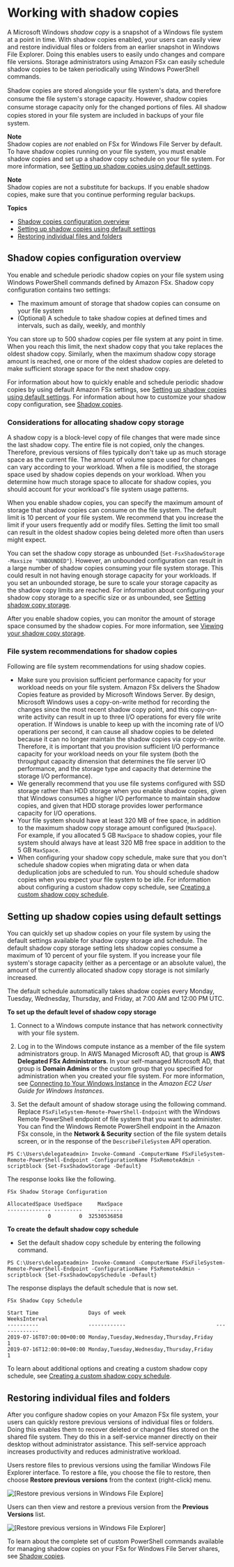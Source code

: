 # Working with shadow copies<a name="shadow-copies-fsxW"></a>

A Microsoft Windows *shadow copy* is a snapshot of a Windows file system at a point in time\. With shadow copies enabled, your users can easily view and restore individual files or folders from an earlier snapshot in Windows File Explorer\. Doing this enables users to easily undo changes and compare file versions\. Storage administrators using Amazon FSx can easily schedule shadow copies to be taken periodically using Windows PowerShell commands\.

Shadow copies are stored alongside your ﬁle system's data, and therefore consume the ﬁle system's storage capacity\. However, shadow copies consume storage capacity only for the changed portions of ﬁles\. All shadow copies stored in your ﬁle system are included in backups of your ﬁle system\.

**Note**  
Shadow copies are *not* enabled on FSx for Windows File Server by default\. To have shadow copies running on your file system, you must enable shadow copies and set up a shadow copy schedule on your file system\. For more information, see [Setting up shadow copies using default settings](#setting-up-fsx-shadow-copies)\.

**Note**  
Shadow copies are not a substitute for backups\. If you enable shadow copies, make sure that you continue performing regular backups\.

**Topics**
+ [Shadow copies configuration overview](#shadow-cpy-config-ovrvw)
+ [Setting up shadow copies using default settings](#setting-up-fsx-shadow-copies)
+ [Restoring individual files and folders](#end-user-experience)

## Shadow copies configuration overview<a name="shadow-cpy-config-ovrvw"></a>

You enable and schedule periodic shadow copies on your file system using Windows PowerShell commands defined by Amazon FSx\. Shadow copy configuration contains two settings:
+ The maximum amount of storage that shadow copies can consume on your file system
+ \(Optional\) A schedule to take shadow copies at defined times and intervals, such as daily, weekly, and monthly

You can store up to 500 shadow copies per file system at any point in time\. When you reach this limit, the next shadow copy that you take replaces the oldest shadow copy\. Similarly, when the maximum shadow copy storage amount is reached, one or more of the oldest shadow copies are deleted to make sufficient storage space for the next shadow copy\.

For information about how to quickly enable and schedule periodic shadow copies by using default Amazon FSx settings, see [Setting up shadow copies using default settings](#setting-up-fsx-shadow-copies)\. For information about how to customize your shadow copy configuration, see [Shadow copies](manage-shadow-cpy.md)\.

### Considerations for allocating shadow copy storage<a name="shadow-cpy-storage-config"></a>

A shadow copy is a block\-level copy of file changes that were made since the last shadow copy\. The entire file is not copied, only the changes\. Therefore, previous versions of files typically don't take up as much storage space as the current file\. The amount of volume space used for changes can vary according to your workload\. When a file is modified, the storage space used by shadow copies depends on your workload\. When you determine how much storage space to allocate for shadow copies, you should account for your workload's file system usage patterns\.

When you enable shadow copies, you can specify the maximum amount of storage that shadow copies can consume on the file system\. The default limit is 10 percent of your file system\. We recommend that you increase the limit if your users frequently add or modify files\. Setting the limit too small can result in the oldest shadow copies being deleted more often than users might expect\.

You can set the shadow copy storage as unbounded \(`Set-FsxShadowStorage -Maxsize "UNBOUNDED"`\)\. However, an unbounded configuration can result in a large number of shadow copies consuming your file system storage\. This could result in not having enough storage capacity for your workloads\. If you set an unbounded storage, be sure to scale your storage capacity as the shadow copy limits are reached\. For information about configuring your shadow copy storage to a specific size or as unbounded, see [Setting shadow copy storage](manage-shadow-cpy.md#shadow-copy-storage)\.

After you enable shadow copies, you can monitor the amount of storage space consumed by the shadow copies\. For more information, see [Viewing your shadow copy storage](manage-shadow-cpy.md#get-fsxshadowstorage)\.

### File system recommendations for shadow copies<a name="shadow-cpy-config-recommend"></a>

Following are file system recommendations for using shadow copies\.
+ Make sure you provision sufficient performance capacity for your workload needs on your file system\. Amazon FSx delivers the Shadow Copies feature as provided by Microsoft Windows Server\. By design, Microsoft Windows uses a copy\-on\-write method for recording the changes since the most recent shadow copy point, and this copy\-on\-write activity can result in up to three I/O operations for every file write operation\. If Windows is unable to keep up with the incoming rate of I/O operations per second, it can cause all shadow copies to be deleted because it can no longer maintain the shadow copies via copy\-on\-write\. Therefore, it is important that you provision sufficient I/O performance capacity for your workload needs on your file system \(both the throughput capacity dimension that determines the file server I/O performance, and the storage type and capacity that determine the storage I/O performance\)\.
+ We generally recommend that you use file systems configured with SSD storage rather than HDD storage when you enable shadow copies, given that Windows consumes a higher I/O performance to maintain shadow copies, and given that HDD storage provides lower performance capacity for I/O operations\.
+ Your file system should have at least 320 MB of free space, in addition to the maximum shadow copy storage amount configured \(`MaxSpace`\)\. For example, if you allocated 5 GB `MaxSpace` to shadow copies, your file system should always have at least 320 MB free space in addition to the 5 GB `MaxSpace`\.
+ When configuring your shadow copy schedule, make sure that you don't schedule shadow copies when migrating data or when data deduplication jobs are scheduled to run\. You should schedule shadow copies when you expect your file system to be idle\. For information about configuring a custom shadow copy schedule, see [Creating a custom shadow copy schedule](manage-shadow-cpy.md#shadow-schedules)\.

## Setting up shadow copies using default settings<a name="setting-up-fsx-shadow-copies"></a>

You can quickly set up shadow copies on your file system by using the default settings available for shadow copy storage and schedule\. The default shadow copy storage setting lets shadow copies consume a maximum of 10 percent of your file system\. If you increase your file system's storage capacity \(either as a percentage or an absolute value\), the amount of the currently allocated shadow copy storage is not similarly increased\.

The default schedule automatically takes shadow copies every Monday, Tuesday, Wednesday, Thursday, and Friday, at 7:00 AM and 12:00 PM UTC\.

**To set up the default level of shadow copy storage**

1. Connect to a Windows compute instance that has network connectivity with your file system\. 

1. Log in to the Windows compute instance as a member of the file system administrators group\. In AWS Managed Microsoft AD, that group is **AWS Delegated FSx Administrators**\. In your self\-managed Microsoft AD, that group is **Domain Admins** or the custom group that you specified for administration when you created your file system\. For more information, see [Connecting to Your Windows Instance](https://docs.aws.amazon.com/AWSEC2/latest/WindowsGuide/connecting_to_windows_instance.html) in the *Amazon EC2 User Guide for Windows Instances*\. 

1.  Set the default amount of shadow storage using the following command\. Replace `FSxFileSystem-Remote-PowerShell-Endpoint` with the Windows Remote PowerShell endpoint of file system that you want to administer\. You can find the Windows Remote PowerShell endpoint in the Amazon FSx console, in the **Network & Security** section of the file system details screen, or in the response of the `DescribeFileSystem` API operation\. 

   ```
   PS C:\Users\delegateadmin> Invoke-Command -ComputerName FSxFileSystem-Remote-PowerShell-Endpoint -ConfigurationName FSxRemoteAdmin -scriptblock {Set-FsxShadowStorage -Default}
   ```

   The response looks like the following\.

   ```
   FSx Shadow Storage Configuration 
   
   AllocatedSpace UsedSpace     MaxSpace
   -------------- ---------     --------
                0         0  32530536858
   ```

**To create the default shadow copy schedule**
+  Set the default shadow copy schedule by entering the following command\. 

  ```
  PS C:\Users\delegateadmin> Invoke-Command -ComputerName FSxFileSystem-Remote-PowerShell-Endpoint -ConfigurationName FSxRemoteAdmin -scriptblock {Set-FsxShadowCopySchedule -Default}
  ```

   The response displays the default schedule that is now set\. 

  ```
  FSx Shadow Copy Schedule
  
  Start Time                Days of week                             WeeksInterval
  ----------                ------------                             -------------
  2019-07-16T07:00:00+00:00 Monday,Tuesday,Wednesday,Thursday,Friday             1
  2019-07-16T12:00:00+00:00 Monday,Tuesday,Wednesday,Thursday,Friday             1
  ```

 To learn about additional options and creating a custom shadow copy schedule, see [Creating a custom shadow copy schedule](manage-shadow-cpy.md#shadow-schedules)\. 

## Restoring individual files and folders<a name="end-user-experience"></a>

After you configure shadow copies on your Amazon FSx file system, your users can quickly restore previous versions of individual files or folders\. Doing this enables them to recover deleted or changed files stored on the shared file system\. They do this in a self\-service manner directly on their desktop without administrator assistance\. This self\-service approach increases productivity and reduces administrative workload\. 

Users restore files to previous versions using the familiar Windows File Explorer interface\. To restore a file, you choose the file to restore, then choose **Restore previous versions** from the context \(right\-click\) menu\.

![\[Restore previous versions in Windows File Explore\]](http://docs.aws.amazon.com/fsx/latest/WindowsGuide/images/restore-prev-vers.png)

 Users can then view and restore a previous version from the **Previous Versions** list\. 

![\[Restore previous versions in Windows File Explorer\]](http://docs.aws.amazon.com/fsx/latest/WindowsGuide/images/rest-list.png)

To learn about the complete set of custom PowerShell commands available for managing shadow copies on your FSx for Windows File Server shares, see [Shadow copies](manage-shadow-cpy.md)\.